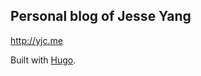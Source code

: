## Personal blog of Jesse Yang

http://yjc.me

Built with [Hugo](https://gohugo.io/hosting-and-deployment/deployment-with-wercker/).